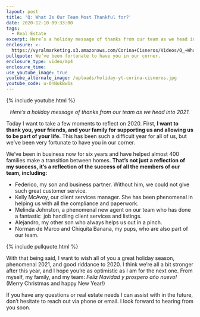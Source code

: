 ```yaml
---
layout: post
title: 'Q: What Is Our Team Most Thankful for?'
date: 2020-12-10 09:33:00
tags:
  - Real Estate
excerpt: Here’s a holiday message of thanks from our team as we head into 2021.
enclosure: >-
  https://vyralmarketing.s3.amazonaws.com/Corina+Cisneros/Videos/Q_+What+Is+Our+Team+Most+Thankful+for_.mp4
pullquote: We’ve been fortunate to have you in our corner.
enclosure_type: video/mp4
enclosure_time:
use_youtube_image: true
youtube_alternate_image: /uploads/holiday-yt-corina-cisneros.jpg
youtube_code: u-0nNukBw1s
---
```


{% include youtube.html %}

<p style="text-align:center;"><em>Here’s a holiday message of thanks from our team as we head into 2021.</em></p>

Today I want to take a few moments to reflect on 2020. First, **I want to thank you, your friends, and your family for supporting us and allowing us to be part of your life.** This has been such a difficult year for all of us, but we've been very fortunate to have you in our corner.

We’ve been in business now for six years and have helped almost 400 families make a transition between homes. **That’s not just a reflection of my success, it’s a reflection of the success of all the members of our team, including:&nbsp;**

* Federico, my son and business partner. Without him, we could not give such great customer service.
* Kelly McAvoy, our client services manager. She has been phenomenal in helping us with all the compliance and paperwork.
* Melinda Johnston, a phenomenal new agent on our team who has done a fantastic&nbsp; job handling client services and listings.
* Alejandro, my other son who always helps us out in a pinch.
* Norman de Marco and Chiquita Banana, my pups, who are also part of our team.

{% include pullquote.html %}

With that being said, I want to wish all of you a great holiday season, phenomenal 2021, and good riddance to 2020. I think we’re all a bit stronger after this year, and I hope you’re as optimistic as I am for the next one. From myself, my family, and my team: *Feliz Navidad y prospero a&ntilde;o nuevo\!* (Merry Christmas and happy New Year\!)

If you have any questions or real estate needs I can assist with in the future, don’t hesitate to reach out via phone or email. I look forward to hearing from you soon.
